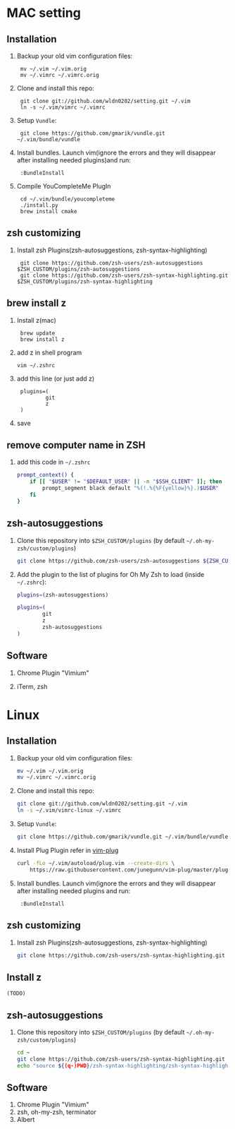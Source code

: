 # MAC setting
## Installation

1. Backup your old vim configuration files:

        mv ~/.vim ~/.vim.orig
        mv ~/.vimrc ~/.vimrc.orig

2. Clone and install this repo:

        git clone git://github.com/wldn0202/setting.git ~/.vim
        ln -s ~/.vim/vimrc ~/.vimrc

3. Setup `Vundle`:

        git clone https://github.com/gmarik/vundle.git ~/.vim/bundle/vundle

4. Install bundles. Launch vim(ignore the errors and they will disappear after installing needed plugins)and run:

        :BundleInstall

5. Compile YouCompleteMe PlugIn

        cd ~/.vim/bundle/youcompleteme
        ./install.py
        brew install cmake

## zsh customizing

1. Install zsh Plugins(zsh-autosuggestions, zsh-syntax-highlighting)

        git clone https://github.com/zsh-users/zsh-autosuggestions $ZSH_CUSTOM/plugins/zsh-autosuggestions
        git clone https://github.com/zsh-users/zsh-syntax-highlighting.git $ZSH_CUSTOM/plugins/zsh-syntax-highlighting

## brew install z
1. Install z(mac)

        brew update
        brew install z

2. add z in shell program

       vim ~/.zshrc

3. add this line (or just add z)

        plugins=(
                git
                z
        )

4. save

## remove computer name in ZSH

1. add this code in `~/.zshrc`
    ```sh
    prompt_context() {
        if [[ "$USER" != "$DEFAULT_USER" || -n "$SSH_CLIENT" ]]; then
            prompt_segment black default "%(!.%{%F{yellow}%}.)$USER"
        fi
    }
    ```

## zsh-autosuggestions

1. Clone this repository into `$ZSH_CUSTOM/plugins` (by default `~/.oh-my-zsh/custom/plugins`)

    ```sh
    git clone https://github.com/zsh-users/zsh-autosuggestions ${ZSH_CUSTOM:-~/.oh-my-zsh/custom}/plugins/zsh-autosuggestions
    ```

2. Add the plugin to the list of plugins for Oh My Zsh to load (inside `~/.zshrc`):

    ```sh
    plugins=(zsh-autosuggestions)
    ```

    ```sh
    plugins=(
            git
            z
            zsh-autosuggestions
    )
    ```

## Software

1. Chrome Plugin "Vimium"

2. iTerm, zsh

# Linux
## Installation

1. Backup your old vim configuration files:
    ```sh
    mv ~/.vim ~/.vim.orig
    mv ~/.vimrc ~/.vimrc.orig
    ```

2. Clone and install this repo:
    ```sh
    git clone git://github.com/wldn0202/setting.git ~/.vim
    ln -s ~/.vim/vimrc-linux ~/.vimrc
    ```

3. Setup `Vundle`:
    ```sh
    git clone https://github.com/gmarik/vundle.git ~/.vim/bundle/vundle
    ```

4. Install Plug Plugin
    refer in [vim-plug](https://github.com/junegunn/vim-plug/blob/master/README.md)
    ```sh
    curl -fLo ~/.vim/autoload/plug.vim --create-dirs \
        https://raw.githubusercontent.com/junegunn/vim-plug/master/plug.vim
    ```

5. Install bundles. Launch vim(ignore the errors and they will disappear after installing needed plugins and run:

        :BundleInstall

        

## zsh customizing

1. Install zsh Plugins(zsh-autosuggestions, zsh-syntax-highlighting)

    ```sh
    git clone https://github.com/zsh-users/zsh-syntax-highlighting.git $ZSH_CUSTOM/plugins/zsh-syntax-highlighting
    ```

## Install z
    (TODO)

## zsh-autosuggestions

1. Clone this repository into `$ZSH_CUSTOM/plugins` (by default `~/.oh-my-zsh/custom/plugins`)

    ```sh
    cd ~
    git clone https://github.com/zsh-users/zsh-syntax-highlighting.git
    echo "source ${(q-)PWD}/zsh-syntax-highlighting/zsh-syntax-highlighting.zsh" >> ${ZDOTDIR:-$HOME}/.zshrc
    ```

## Software

1. Chrome Plugin "Vimium"
2. zsh, oh-my-zsh, terminator
3. Albert
